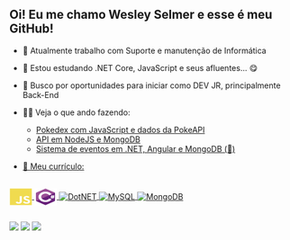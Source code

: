 ## Oi! Eu me chamo Wesley Selmer e esse é meu GitHub!

- 🔭 Atualmente trabalho com Suporte e manutenção de Informática
- 🌱 Estou estudando .NET Core, JavaScript e seus afluentes... 😋
- 👯 Busco por oportunidades para iniciar como DEV JR, principalmente Back-End
- 👨‍🔬 Veja o que ando fazendo:
  - <a href="https://pokedex-woad-psi.vercel.app/" target="_blank"> Pokedex com JavaScript e dados da PokeAPI  
  - <a href="https://github.com/wesleyselmer/escola_javascript" target="_blank"> API em NodeJS e MongoDB
  - <a href="https://github.com/wesleyselmer/api_eventos" target="_blank"> Sistema de eventos em .NET, Angular e MongoDB (🚧)

- 👔 <a href="https://wesleyselmer.github.io/js-developer-portfolio/" target="_blank"> Meu currículo:
    
<div style="display: inline_block"><br>
  <img align="center" alt="Js" height="30" width="40" src="https://raw.githubusercontent.com/devicons/devicon/master/icons/javascript/javascript-plain.svg"> 
  <img align="center" alt="Csharp" height="30" width="40" src="https://raw.githubusercontent.com/devicons/devicon/master/icons/csharp/csharp-original.svg">
  <img align="center" alt="DotNET" height="30" width="40" src="https://cdn.jsdelivr.net/gh/devicons/devicon/icons/dotnetcore/dotnetcore-original.svg">
  <img align="center" alt="MySQL" height="30" width="40" src="https://cdn.jsdelivr.net/gh/devicons/devicon/icons/mysql/mysql-original.svg">
 <img align="center" alt="MongoDB" height="30" width="40" src="https://cdn.jsdelivr.net/gh/devicons/devicon/icons/mongodb/mongodb-original.svg">
  
                  
</div>
  
  ##
 
<div> 
  <a href="https://instagram.com/wesleyselmer" target="_blank"><img src="https://img.shields.io/badge/-Instagram-%23E4405F?style=for-the-badge&logo=instagram&logoColor=white" target="_blank"></a> 
  <a href = "mailto:wesleyselmer@gmail.com"><img src="https://img.shields.io/badge/-Gmail-%23333?style=for-the-badge&logo=gmail&logoColor=white" target="_blank"></a>
  <a href="https://www.linkedin.com/in/wesley-selmer-9ab6151ab/" target="_blank"><img src="https://img.shields.io/badge/-LinkedIn-%230077B5?style=for-the-badge&logo=linkedin&logoColor=white" target="_blank"></a> 
  
</div>


